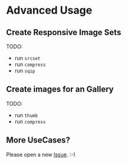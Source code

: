 # Advanced Usage

## Create Responsive Image Sets

TODO:

* run `srcset`
* run `compress`
* run `sqip`

## Create images for an Gallery

TODO:

* run `thumb`
* run `compress`

## More UseCases?

Please open a new [Issue](https://github.com/alexanderbartels/rimg/issues). :-)